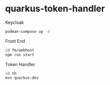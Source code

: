 # quarkus-token-handler

Keycloak
```bash
podman-compose up -d
```

Front End
```bash
cd fe/webhost
npm run start
```

Token Handler
```bash
cd th
mvn quarkus:dev
```
